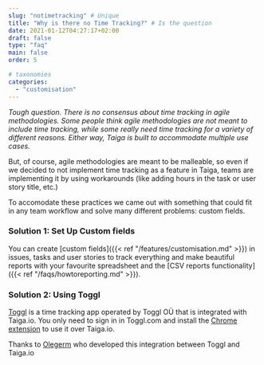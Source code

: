 ```yaml
---
slug: "notimetracking" # Unique
title: "Why is there no Time Tracking?" # Is the question
date: 2021-01-12T04:27:17+02:00
draft: false
type: "faq"
main: false
order: 5

# taxonomies
categories:
  - "customisation"
---
```


*Tough question. There is no consensus about time tracking in agile methodologies. Some people think agile methodologies are not meant to include time tracking, while some really need time tracking for a variety of different reasons. Either way, Taiga is built to accommodate multiple use cases.*

But, of course, agile methodologies are meant to be malleable, so even if we decided to not implement time tracking as a feature in Taiga, teams are implementing it by using workarounds (like adding hours in the task or user story title, etc.)

To accomodate these practices we came out with something that could fit in any team workflow and solve many different problems: custom fields.

### Solution 1: Set Up Custom fields

You can create [custom fields]({{< ref "/features/customisation.md" >}}) in issues, tasks and user stories to track everything and make beautiful reports with your favourite spreadsheet and the [CSV reports functionality]({{< ref "/faqs/howtoreporting.md" >}}).

### Solution 2: Using Toggl

[Toggl](https://www.toggl.com/) is a time tracking app operated by Toggl OÜ that is integrated with Taiga.io. You only need to sign in in Toggl.com and install the [Chrome extension](https://github.com/toggl/toggl-button) to use it over Taiga.io.

Thanks to [Olegerm](https://github.com/olegerm) who developed this integration between Toggl and Taiga.io


